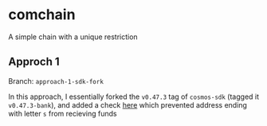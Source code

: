 # comchain

A simple chain with a unique restriction

## Approch 1

Branch: `approach-1-sdk-fork`

In this approach, I essentially forked the `v0.47.3` tag of `cosmos-sdk` (tagged it `v0.47.3-bank`), and added a check [here](https://github.com/arnabghose997/cosmos-sdk/blob/b81512b37907449b40175978d514dfc8c02c4308/x/bank/keeper/msg_server.go#L44) which prevented address ending with letter `s` from recieving funds

